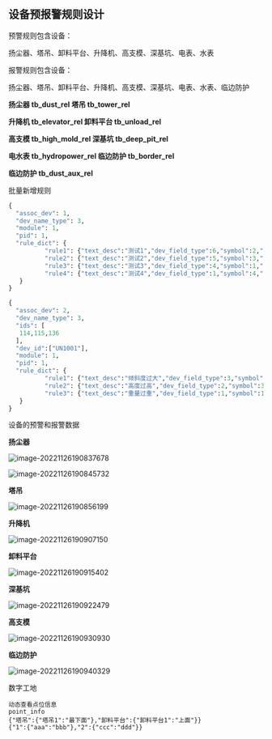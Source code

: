 ## 设备预报警规则设计

预警规则包含设备：

扬尘器、塔吊、卸料平台、升降机、高支模、深基坑、电表、水表

报警规则包含设备：

扬尘器、塔吊、卸料平台、升降机、高支模、深基坑、电表、水表、临边防护

**扬尘器	tb_dust_rel			 	 塔吊			tb_tower_rel**

**升降机	tb_elevator_rel			卸料平台	tb_unload_rel**

**高支模	tb_high_mold_rel		深基坑	    tb_deep_pit_rel**

**电水表    tb_hydropower_rel 		临边防护	tb_border_rel**

**临边防护	tb_dust_aux_rel**



批量新增规则

```python
{
  "assoc_dev": 1,
  "dev_name_type": 3,
  "module": 1,
  "pid": 1,
  "rule_dict": {    
          "rule1": {"text_desc":"测试1","dev_field_type":6,"symbol":2,"value_num":30},
          "rule2": {"text_desc":"测试2","dev_field_type":5,"symbol":3,"value_num":40},
          "rule3": {"text_desc":"测试3","dev_field_type":4,"symbol":1,"value_num":20},
          "rule4": {"text_desc":"测试4","dev_field_type":1,"symbol":4,"value_num":10}
   }
}

{
  "assoc_dev": 2,
  "dev_name_type": 3,
  "ids": [
   114,115,136
  ],
  "dev_id":["UN1001"],
  "module": 1,
  "pid": 1,
  "rule_dict": {    
          "rule1": {"text_desc":"倾斜度过大","dev_field_type":3,"symbol":1,"value_num":30},
          "rule2": {"text_desc":"高度过高","dev_field_type":2,"symbol":3,"value_num":40},
          "rule3": {"text_desc":"重量过重","dev_field_type":1,"symbol":1,"value_num":20}
   }
}
```





设备的预警和报警数据

**扬尘器**

![image-20221126190837678](image/设备预报警规则设计/image-20221126190837678.png)

![image-20221126190845732](image/设备预报警规则设计/image-20221126190845732.png)

**塔吊**

![image-20221126190856199](image/设备预报警规则设计/image-20221126190856199.png)

**升降机**

![image-20221126190907150](image/设备预报警规则设计/image-20221126190907150.png)

**卸料平台**

![image-20221126190915402](image/设备预报警规则设计/image-20221126190915402.png)

**深基坑**

![image-20221126190922479](image/设备预报警规则设计/image-20221126190922479.png)

**高支模**

![image-20221126190930930](image/设备预报警规则设计/image-20221126190930930.png)

**临边防护**

![image-20221126190940329](image/设备预报警规则设计/image-20221126190940329.png)





数字工地

```
动态查看点位信息
point_info
{"塔吊":{"塔吊1":"最下面"},"卸料平台":{"卸料平台1":"上面"}}
{"1":{"aaa":"bbb"},"2":{"ccc":"ddd"}}
```

